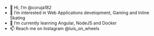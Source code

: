 - 👋 Hi, I’m @coruja182
- 👀 I’m interested in Web Applications development, Gaming and Inline Skating
- 🌱 I’m currently learning Angular, NodeJS and Docker
- 📫 Reach me on Instagram @luis_on_wheels

<!---
coruja182/coruja182 is a ✨ special ✨ repository because its `README.md` (this file) appears on your GitHub profile.
You can click the Preview link to take a look at your changes.
--->
